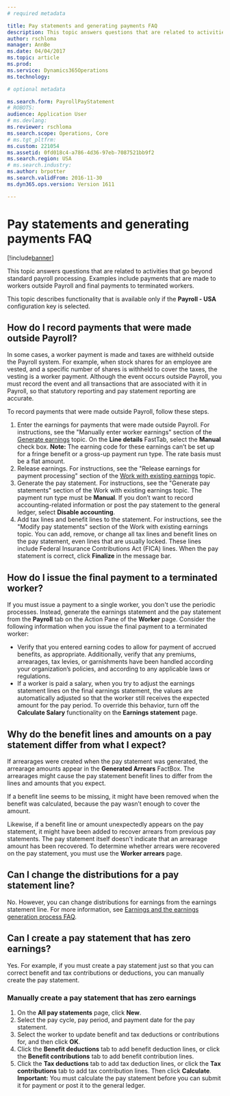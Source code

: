 ```yaml
---
# required metadata

title: Pay statements and generating payments FAQ
description: This topic answers questions that are related to activities that go beyond standard payroll processing. Examples include payments that are made to workers outside Payroll and final payments to terminated workers. 
author: rschloma
manager: AnnBe
ms.date: 04/04/2017
ms.topic: article
ms.prod: 
ms.service: Dynamics365Operations
ms.technology: 

# optional metadata

ms.search.form: PayrollPayStatement
# ROBOTS: 
audience: Application User
# ms.devlang: 
ms.reviewer: rschloma
ms.search.scope: Operations, Core
# ms.tgt_pltfrm: 
ms.custom: 221054
ms.assetid: 0fd018c4-a786-4d36-97eb-7087521bb9f2
ms.search.region: USA
# ms.search.industry: 
ms.author: brpotter
ms.search.validFrom: 2016-11-30
ms.dyn365.ops.version: Version 1611

---
```


# Pay statements and generating payments FAQ

[!include[banner](../includes/banner.md)]


This topic answers questions that are related to activities that go beyond standard payroll processing. Examples include payments that are made to workers outside Payroll and final payments to terminated workers. 

This topic describes functionality that is available only if the **Payroll - USA** configuration key is selected.

## How do I record payments that were made outside Payroll?
In some cases, a worker payment is made and taxes are withheld outside the Payroll system. For example, when stock shares for an employee are vested, and a specific number of shares is withheld to cover the taxes, the vesting is a worker payment. Although the event occurs outside Payroll, you must record the event and all transactions that are associated with it in Payroll, so that statutory reporting and pay statement reporting are accurate. 

To record payments that were made outside Payroll, follow these steps.

1.  Enter the earnings for payments that were made outside Payroll. For instructions, see the "Manually enter worker earnings" section of the [Generate earnings](noam-usa-generate-earnings.md) topic. On the **Line details** FastTab, select the **Manual** check box. **Note:** The earning code for these earnings can’t be set up for a fringe benefit or a gross-up payment run type. The rate basis must be a flat amount.
2.  Release earnings. For instructions, see the "Release earnings for payment processing" section of the [Work with existing earnings](noam-usa-existing-earnings.md) topic.
3.  Generate the pay statement. For instructions, see the "Generate pay statements" section of the Work with existing earnings topic. The payment run type must be **Manual**. If you don’t want to record accounting-related information or post the pay statement to the general ledger, select **Disable accounting**.
4.  Add tax lines and benefit lines to the statement. For instructions, see the "Modify pay statements" section of the Work with existing earnings topic. You can add, remove, or change all tax lines and benefit lines on the pay statement, even lines that are usually locked. These lines include Federal Insurance Contributions Act (FICA) lines. When the pay statement is correct, click **Finalize** in the message bar.

## How do I issue the final payment to a terminated worker?
If you must issue a payment to a single worker, you don't use the periodic processes. Instead, generate the earnings statement and the pay statement from the **Payroll** tab on the Action Pane of the **Worker** page. Consider the following information when you issue the final payment to a terminated worker:

-   Verify that you entered earning codes to allow for payment of accrued benefits, as appropriate. Additionally, verify that any premiums, arrearages, tax levies, or garnishments have been handled according your organization’s policies, and according to any applicable laws or regulations.
-   If a worker is paid a salary, when you try to adjust the earnings statement lines on the final earnings statement, the values are automatically adjusted so that the worker still receives the expected amount for the pay period. To override this behavior, turn off the **Calculate Salary** functionality on the **Earnings statement** page.

## Why do the benefit lines and amounts on a pay statement differ from what I expect?
If arrearages were created when the pay statement was generated, the arrearage amounts appear in the **Generated Arrears** FactBox. The arrearages might cause the pay statement benefit lines to differ from the lines and amounts that you expect. 

If a benefit line seems to be missing, it might have been removed when the benefit was calculated, because the pay wasn’t enough to cover the amount. 

Likewise, if a benefit line or amount unexpectedly appears on the pay statement, it might have been added to recover arrears from previous pay statements. The pay statement itself doesn't indicate that an arrearage amount has been recovered. To determine whether arrears were recovered on the pay statement, you must use the **Worker arrears** page.

## Can I change the distributions for a pay statement line?
No. However, you can change distributions for earnings from the earnings statement line. For more information, see [Earnings and the earnings generation process FAQ](noam-usa-earnings-generation-process.md).

## Can I create a pay statement that has zero earnings?
Yes. For example, if you must create a pay statement just so that you can correct benefit and tax contributions or deductions, you can manually create the pay statement.

### Manually create a pay statement that has zero earnings

1.  On the **All pay statements** page, click **New**.
2.  Select the pay cycle, pay period, and payment date for the pay statement.
3.  Select the worker to update benefit and tax deductions or contributions for, and then click **OK**.
4.  Click the **Benefit deductions** tab to add benefit deduction lines, or click the **Benefit contributions** tab to add benefit contribution lines.
5.  Click the **Tax deductions** tab to add tax deduction lines, or click the **Tax** **contributions** tab to add tax contribution lines. Then click **Calculate**. **Important:** You must calculate the pay statement before you can submit it for payment or post it to the general ledger.





